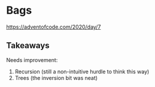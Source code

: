 # Bags

https://adventofcode.com/2020/day/7

## Takeaways

Needs improvement:

1. Recursion (still a non-intuitive hurdle to think this way)
2. Trees (the inversion bit was neat)
